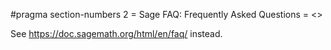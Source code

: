 #pragma section-numbers 2
= Sage FAQ: Frequently Asked Questions =
<<TableOfContents>>

See https://doc.sagemath.org/html/en/faq/ instead.
